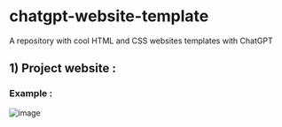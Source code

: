 # chatgpt-website-template
A repository with cool HTML and CSS websites templates with ChatGPT
 
## 1) Project website :
### Example :
![image](https://user-images.githubusercontent.com/74509560/232858187-986c2b6e-040f-4bac-9408-bf20121331a1.png)
